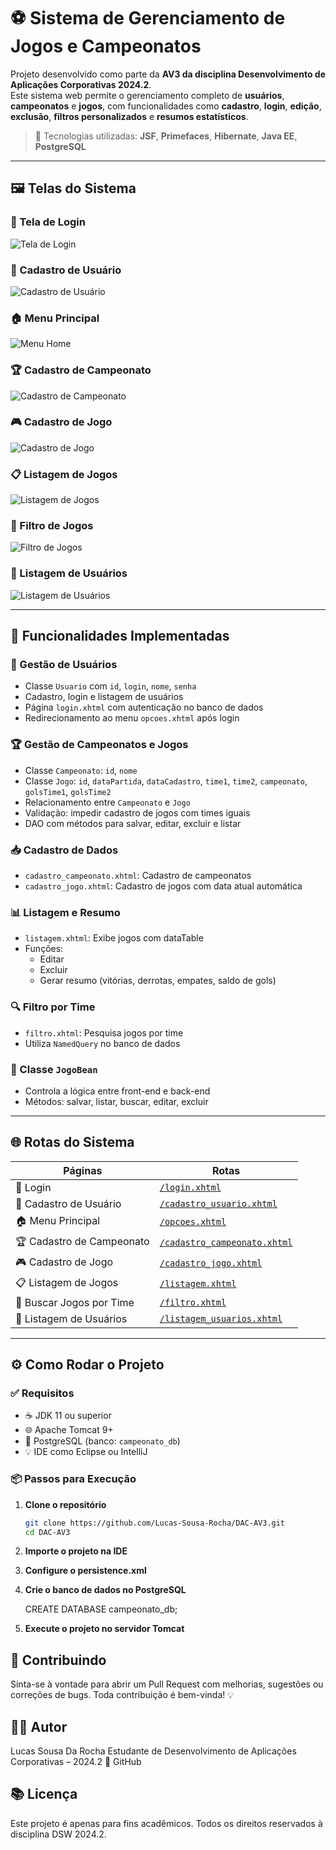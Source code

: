 # ⚽ Sistema de Gerenciamento de Jogos e Campeonatos

Projeto desenvolvido como parte da **AV3 da disciplina Desenvolvimento de Aplicações Corporativas 2024.2**.  
Este sistema web permite o gerenciamento completo de **usuários**, **campeonatos** e **jogos**, com funcionalidades como **cadastro**, **login**, **edição**, **exclusão**, **filtros personalizados** e **resumos estatísticos**.

> 🔧 Tecnologias utilizadas: **JSF**, **Primefaces**, **Hibernate**, **Java EE**, **PostgreSQL**

---

## 🖼️ Telas do Sistema

### 🔐 Tela de Login
![Tela de Login](imagens/login.png)

### 👤 Cadastro de Usuário
![Cadastro de Usuário](imagens/cadastro_usuario.png)

### 🏠 Menu Principal
![Menu Home](imagens/opcoes.png)

### 🏆 Cadastro de Campeonato
![Cadastro de Campeonato](imagens/cadastro_campeonato.png)

### 🎮 Cadastro de Jogo
![Cadastro de Jogo](imagens/cadastro_jogo.png)

### 📋 Listagem de Jogos
![Listagem de Jogos](imagens/listagem.png)

### 🔎 Filtro de Jogos
![Filtro de Jogos](imagens/filtro.png)

### 👥 Listagem de Usuários
![Listagem de Usuários](imagens/listagem_usuarios.png)

---

## 🚀 Funcionalidades Implementadas

### 👤 Gestão de Usuários
- Classe `Usuario` com `id`, `login`, `nome`, `senha`
- Cadastro, login e listagem de usuários
- Página `login.xhtml` com autenticação no banco de dados
- Redirecionamento ao menu `opcoes.xhtml` após login

### 🏆 Gestão de Campeonatos e Jogos
- Classe `Campeonato`: `id`, `nome`
- Classe `Jogo`: `id`, `dataPartida`, `dataCadastro`, `time1`, `time2`, `campeonato`, `golsTime1`, `golsTime2`
- Relacionamento entre `Campeonato` e `Jogo`
- Validação: impedir cadastro de jogos com times iguais
- DAO com métodos para salvar, editar, excluir e listar

### 📥 Cadastro de Dados
- `cadastro_campeonato.xhtml`: Cadastro de campeonatos
- `cadastro_jogo.xhtml`: Cadastro de jogos com data atual automática

### 📊 Listagem e Resumo
- `listagem.xhtml`: Exibe jogos com dataTable
- Funções:
  - Editar
  - Excluir
  - Gerar resumo (vitórias, derrotas, empates, saldo de gols)

### 🔍 Filtro por Time
- `filtro.xhtml`: Pesquisa jogos por time
- Utiliza `NamedQuery` no banco de dados

### 🧠 Classe `JogoBean`
- Controla a lógica entre front-end e back-end
- Métodos: salvar, listar, buscar, editar, excluir

---

## 🌐 Rotas do Sistema

| Páginas                     | Rotas                                                                 |
|-----------------------------|----------------------------------------------------------------------|
| 🔐 Login                    | [`/login.xhtml`](http://localhost:8080/DAC-AV3/login.xhtml)           |
| 👤 Cadastro de Usuário      | [`/cadastro_usuario.xhtml`](http://localhost:8080/DAC-AV3/cadastro_usuario.xhtml) |
| 🏠 Menu Principal           | [`/opcoes.xhtml`](http://localhost:8080/DAC-AV3/opcoes.xhtml)         |
| 🏆 Cadastro de Campeonato   | [`/cadastro_campeonato.xhtml`](http://localhost:8080/DAC-AV3/cadastro_campeonato.xhtml) |
| 🎮 Cadastro de Jogo         | [`/cadastro_jogo.xhtml`](http://localhost:8080/DAC-AV3/cadastro_jogo.xhtml) |
| 📋 Listagem de Jogos        | [`/listagem.xhtml`](http://localhost:8080/DAC-AV3/listagem.xhtml)     |
| 🔎 Buscar Jogos por Time    | [`/filtro.xhtml`](http://localhost:8080/DAC-AV3/filtro.xhtml)         |
| 👥 Listagem de Usuários     | [`/listagem_usuarios.xhtml`](http://localhost:8080/DAC-AV3/listagem_usuarios.xhtml) |

---

## ⚙️ Como Rodar o Projeto

### ✅ Requisitos

- ☕ JDK 11 ou superior  
- 🌐 Apache Tomcat 9+  
- 🐘 PostgreSQL (banco: `campeonato_db`)  
- 💡 IDE como Eclipse ou IntelliJ

### 📦 Passos para Execução

1. **Clone o repositório**
   ```bash
   git clone https://github.com/Lucas-Sousa-Rocha/DAC-AV3.git
   cd DAC-AV3

2. **Importe o projeto na IDE**

3. **Configure o persistence.xml**

4. **Crie o banco de dados no PostgreSQL**

   CREATE DATABASE campeonato_db;

5. **Execute o projeto no servidor Tomcat**

## 🤝 Contribuindo

Sinta-se à vontade para abrir um Pull Request com melhorias, sugestões ou correções de bugs.
Toda contribuição é bem-vinda! 💡

## 👨‍💻 Autor

Lucas Sousa Da Rocha
Estudante de Desenvolvimento de Aplicações Corporativas – 2024.2
🔗 GitHub

## 📚 Licença

Este projeto é apenas para fins acadêmicos. Todos os direitos reservados à disciplina DSW 2024.2.